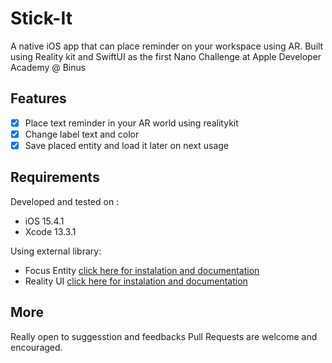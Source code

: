 # Stick-It
A native iOS app that can place reminder on your workspace using AR. Built using Reality kit and SwiftUI as the first Nano Challenge at Apple Developer  Academy @ Binus

## Features

- [x] Place text reminder in your AR world using realitykit
- [x] Change label text and color
- [x] Save placed entity and load it later on next usage

## Requirements
Developed and tested on :
- iOS 15.4.1
- Xcode 13.3.1

Using external library:
- Focus Entity [click here for instalation and documentation](https://github.com/maxxfrazer/FocusEntity)
- Reality UI [click here for instalation and documentation](https://github.com/maxxfrazer/RealityUI)

## More
Really open to suggesstion and feedbacks
Pull Requests are welcome and encouraged.
